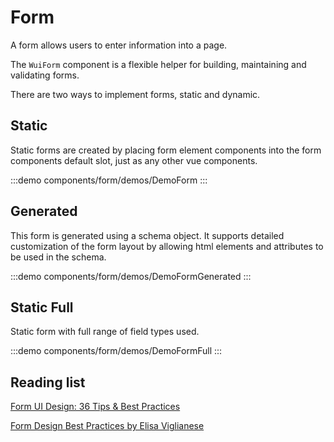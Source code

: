 <script setup>
import DemoForm from './demos/DemoForm.vue'
import DemoFormGenerated from './demos/DemoFormGenerated.vue'
import DemoFormFull from './demos/DemoFormFull.vue'
</script>

# Form

A form allows users to enter information into a page.

The `WuiForm` component is a flexible helper for building, maintaining and validating forms.

There are two ways to implement forms, static and dynamic.

## Static

Static forms are created by placing form element components into the form components default slot, just as any other vue components.

:::demo components/form/demos/DemoForm
<DemoForm />
:::

## Generated

This form is generated using a schema object. It supports detailed
customization of the form layout by allowing html elements and
attributes to be used in the schema.

:::demo components/form/demos/DemoFormGenerated
<DemoFormGenerated />
:::

## Static Full

Static form with full range of field types used.

:::demo components/form/demos/DemoFormFull
<DemoFormFull />
:::

## Reading list

[Form UI Design: 36 Tips & Best Practices](https://bootcamp.uxdesign.cc/form-ui-design-36-tips-best-practices-112128c16429)

[Form Design Best Practices by Elisa Viglianese](https://bootcamp.uxdesign.cc/form-design-best-practices-4df6002ae3ce)
